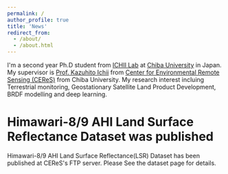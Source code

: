 ```yaml
---
permalink: /
author_profile: true
title: 'News'
redirect_from: 
  - /about/
  - /about.html
---
```


I'm a second year Ph.D student from [ICHII Lab](https://ichiilab.weebly.com/) at [Chiba University](https://www.chiba-u.ac.jp/e/) in Japan.  
My supervisor is [Prof. Kazuhito Ichii](https://researchmap.jp/kichii?lang=en) from [Center for Environmental Remote Sensing (CEReS)](https://ceres.chiba-u.jp/en/top-eng/) from Chiba University.
My research interest incluing Terrestrial monitoring, Geostationary Satellite Land Product Development, BRDF modelling and deep learning.

Himawari-8/9 AHI Land Surface Reflectance Dataset was published
======
Himawari-8/9 AHI Land Surface Reflectance(LSR) Dataset has been published at CEReS's FTP server.
Please See the dataset page for details.


